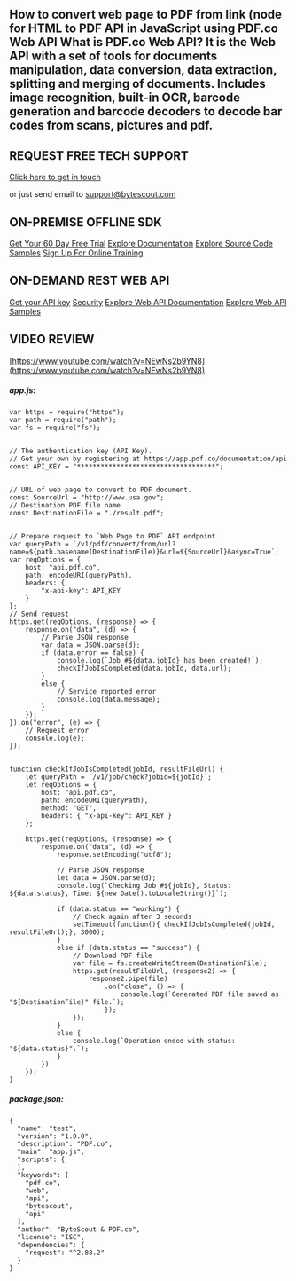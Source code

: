 ## How to convert web page to PDF from link (node for HTML to PDF API in JavaScript using PDF.co Web API What is PDF.co Web API? It is the Web API with a set of tools for documents manipulation, data conversion, data extraction, splitting and merging of documents. Includes image recognition, built-in OCR, barcode generation and barcode decoders to decode bar codes from scans, pictures and pdf.

## REQUEST FREE TECH SUPPORT

[Click here to get in touch](https://bytescout.zendesk.com/hc/en-us/requests/new?subject=PDF.co%20Web%20API%20Question)

or just send email to [support@bytescout.com](mailto:support@bytescout.com?subject=PDF.co%20Web%20API%20Question) 

## ON-PREMISE OFFLINE SDK 

[Get Your 60 Day Free Trial](https://bytescout.com/download/web-installer?utm_source=github-readme)
[Explore Documentation](https://bytescout.com/documentation/index.html?utm_source=github-readme)
[Explore Source Code Samples](https://github.com/bytescout/ByteScout-SDK-SourceCode/)
[Sign Up For Online Training](https://academy.bytescout.com/)


## ON-DEMAND REST WEB API

[Get your API key](https://app.pdf.co/signup?utm_source=github-readme)
[Security](https://pdf.co/security)
[Explore Web API Documentation](https://apidocs.pdf.co?utm_source=github-readme)
[Explore Web API Samples](https://github.com/bytescout/ByteScout-SDK-SourceCode/tree/master/PDF.co%20Web%20API)

## VIDEO REVIEW

[https://www.youtube.com/watch?v=NEwNs2b9YN8](https://www.youtube.com/watch?v=NEwNs2b9YN8)




<!-- code block begin -->

##### **app.js:**
    
```
var https = require("https");
var path = require("path");
var fs = require("fs");


// The authentication key (API Key).
// Get your own by registering at https://app.pdf.co/documentation/api
const API_KEY = "***********************************";


// URL of web page to convert to PDF document.
const SourceUrl = "http://www.usa.gov";
// Destination PDF file name
const DestinationFile = "./result.pdf";


// Prepare request to `Web Page to PDF` API endpoint
var queryPath = `/v1/pdf/convert/from/url?name=${path.basename(DestinationFile)}&url=${SourceUrl}&async=True`;
var reqOptions = {
    host: "api.pdf.co",
    path: encodeURI(queryPath),
    headers: {
        "x-api-key": API_KEY
    }
};
// Send request
https.get(reqOptions, (response) => {
    response.on("data", (d) => {
        // Parse JSON response
        var data = JSON.parse(d);        
        if (data.error == false) {
            console.log(`Job #${data.jobId} has been created!`);
            checkIfJobIsCompleted(data.jobId, data.url);
        }
        else {
            // Service reported error
            console.log(data.message);
        }
    });
}).on("error", (e) => {
    // Request error
    console.log(e);
});


function checkIfJobIsCompleted(jobId, resultFileUrl) {
    let queryPath = `/v1/job/check?jobid=${jobId}`;
    let reqOptions = {
        host: "api.pdf.co",
        path: encodeURI(queryPath),
        method: "GET",
        headers: { "x-api-key": API_KEY }
    };

    https.get(reqOptions, (response) => {
        response.on("data", (d) => {
            response.setEncoding("utf8");

            // Parse JSON response
            let data = JSON.parse(d);
            console.log(`Checking Job #${jobId}, Status: ${data.status}, Time: ${new Date().toLocaleString()}`);
            
            if (data.status == "working") {
                // Check again after 3 seconds
				setTimeout(function(){ checkIfJobIsCompleted(jobId, resultFileUrl);}, 3000);
            }
            else if (data.status == "success") {
                // Download PDF file
                var file = fs.createWriteStream(DestinationFile);
                https.get(resultFileUrl, (response2) => {
                    response2.pipe(file)
                        .on("close", () => {
                            console.log(`Generated PDF file saved as "${DestinationFile}" file.`);
                        });
                });
            }
            else {
                console.log(`Operation ended with status: "${data.status}".`);
            }
        })
    });
}
```

<!-- code block end -->    

<!-- code block begin -->

##### **package.json:**
    
```
{
  "name": "test",
  "version": "1.0.0",
  "description": "PDF.co",
  "main": "app.js",
  "scripts": {
  },
  "keywords": [
    "pdf.co",
    "web",
    "api",
    "bytescout",
    "api"
  ],
  "author": "ByteScout & PDF.co",
  "license": "ISC",
  "dependencies": {
    "request": "^2.88.2"
  }
}

```

<!-- code block end -->